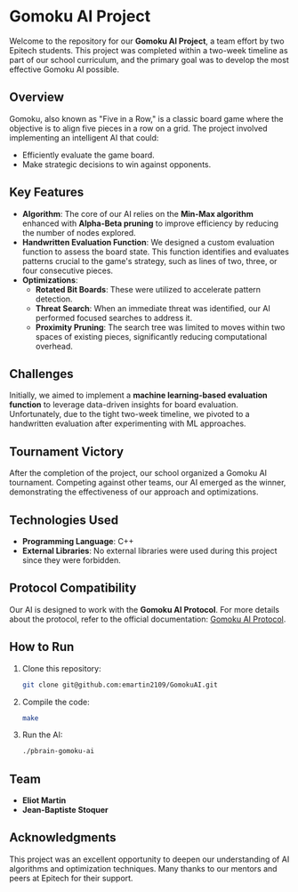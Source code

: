 # Gomoku AI Project

Welcome to the repository for our **Gomoku AI Project**, a team effort by two Epitech students. This project was completed within a two-week timeline as part of our school curriculum, and the primary goal was to develop the most effective Gomoku AI possible.

## Overview
Gomoku, also known as "Five in a Row," is a classic board game where the objective is to align five pieces in a row on a grid. The project involved implementing an intelligent AI that could:

- Efficiently evaluate the game board.
- Make strategic decisions to win against opponents.

## Key Features
- **Algorithm**: The core of our AI relies on the **Min-Max algorithm** enhanced with **Alpha-Beta pruning** to improve efficiency by reducing the number of nodes explored.
- **Handwritten Evaluation Function**: We designed a custom evaluation function to assess the board state. This function identifies and evaluates patterns crucial to the game's strategy, such as lines of two, three, or four consecutive pieces.
- **Optimizations**:
  - **Rotated Bit Boards**: These were utilized to accelerate pattern detection.
  - **Threat Search**: When an immediate threat was identified, our AI performed focused searches to address it.
  - **Proximity Pruning**: The search tree was limited to moves within two spaces of existing pieces, significantly reducing computational overhead.

## Challenges
Initially, we aimed to implement a **machine learning-based evaluation function** to leverage data-driven insights for board evaluation. Unfortunately, due to the tight two-week timeline, we pivoted to a handwritten evaluation after experimenting with ML approaches.

## Tournament Victory
After the completion of the project, our school organized a Gomoku AI tournament. Competing against other teams, our AI emerged as the winner, demonstrating the effectiveness of our approach and optimizations.

## Technologies Used
- **Programming Language**: C++
- **External Libraries**: No external libraries were used during this project since they were forbidden.

## Protocol Compatibility
Our AI is designed to work with the **Gomoku AI Protocol**. For more details about the protocol, refer to the official documentation: [Gomoku AI Protocol](https://plastovicka.github.io/protocl2en.htm).

## How to Run
1. Clone this repository:
   ```bash
   git clone git@github.com:emartin2109/GomokuAI.git
   ```
2. Compile the code:
   ```bash
   make
   ```
3. Run the AI:
   ```bash
   ./pbrain-gomoku-ai
   ```

## Team
- **Eliot Martin**
- **Jean-Baptiste Stoquer**

## Acknowledgments
This project was an excellent opportunity to deepen our understanding of AI algorithms and optimization techniques. Many thanks to our mentors and peers at Epitech for their support.

